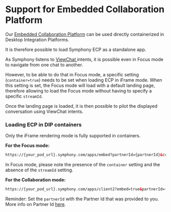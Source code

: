 # Support for Embedded Collaboration Platform

Our [Embedded Collaboration Platform](../embedded-collaboration-platform/) can be used directly containerized in Desktop Integration Platforms.&#x20;

It is therefore possible to load Symphony ECP as a standalone app.&#x20;

As Symphony listens to [ViewChat ](fdc3-intents/#view-chat)intents, it is possible even in Focus mode to navigate from one chat to another.&#x20;

However, to be able to do that in Focus mode, a specific setting (`container=true`) needs to be set when loading ECP in iFrame mode. When this setting is set, the Focus mode will load with a default landing page, therefore allowing to load the Focus mode without having to specify a specific `streamId`.

Once the landing page is loaded, it is then possible to pilot the displayed conversation using ViewChat intents.

### Loading ECP in DIP containers

Only the iFrame rendering mode is fully supported in containers.

**For the Focus mode:**

```html
https://{your_pod_url}.symphony.com/apps/embed?partnerId={partnerId}&container=true&mode=dark&condensed=true
```

In Focus mode, please note the presence of the `container` setting and the absence of the `streamId` setting.

**For the Collaboration mode:**

```html
https://{your_pod_url}.symphony.com/apps/client2?embed=true&partnerId={partnerId}&mode=dark&condensed=true
```

Reminder: Set the `partnerId` with the Partner Id that was provided to you. More info on Partner Id [here](../embedded-collaboration-platform/pricing-tiers.md#partner-id).

